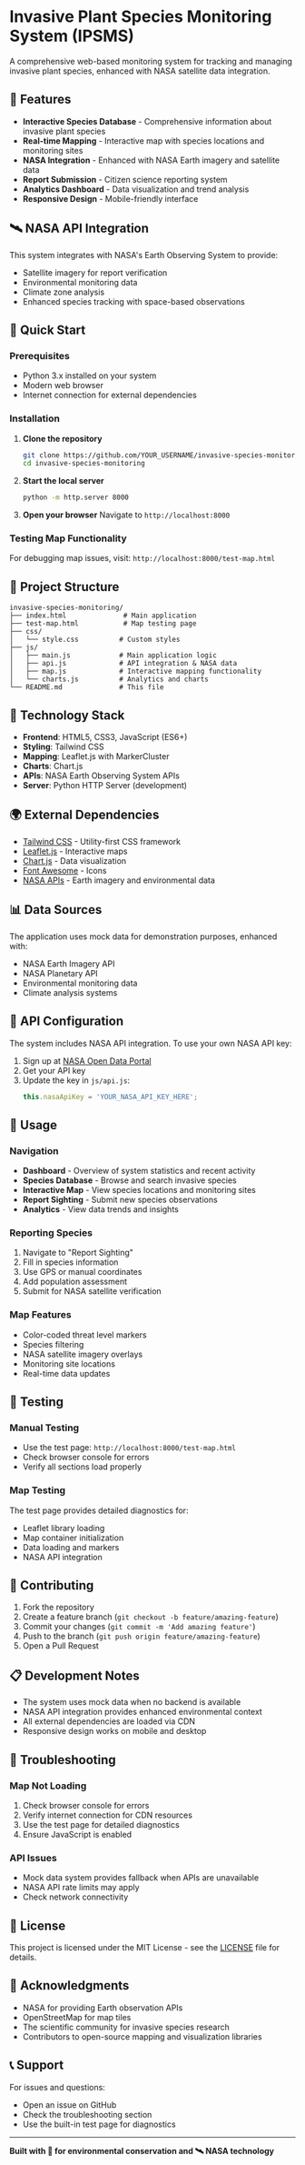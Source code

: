 # Invasive Plant Species Monitoring System (IPSMS)

A comprehensive web-based monitoring system for tracking and managing invasive plant species, enhanced with NASA satellite data integration.

## 🌟 Features

- **Interactive Species Database** - Comprehensive information about invasive plant species
- **Real-time Mapping** - Interactive map with species locations and monitoring sites
- **NASA Integration** - Enhanced with NASA Earth imagery and satellite data
- **Report Submission** - Citizen science reporting system
- **Analytics Dashboard** - Data visualization and trend analysis
- **Responsive Design** - Mobile-friendly interface

## 🛰️ NASA API Integration

This system integrates with NASA's Earth Observing System to provide:
- Satellite imagery for report verification
- Environmental monitoring data
- Climate zone analysis
- Enhanced species tracking with space-based observations

## 🚀 Quick Start

### Prerequisites
- Python 3.x installed on your system
- Modern web browser
- Internet connection for external dependencies

### Installation

1. **Clone the repository**
   ```bash
   git clone https://github.com/YOUR_USERNAME/invasive-species-monitoring.git
   cd invasive-species-monitoring
   ```

2. **Start the local server**
   ```bash
   python -m http.server 8000
   ```

3. **Open your browser**
   Navigate to `http://localhost:8000`

### Testing Map Functionality
For debugging map issues, visit: `http://localhost:8000/test-map.html`

## 📁 Project Structure

```
invasive-species-monitoring/
├── index.html              # Main application
├── test-map.html           # Map testing page
├── css/
│   └── style.css          # Custom styles
├── js/
│   ├── main.js            # Main application logic
│   ├── api.js             # API integration & NASA data
│   ├── map.js             # Interactive mapping functionality
│   └── charts.js          # Analytics and charts
└── README.md              # This file
```

## 🔧 Technology Stack

- **Frontend**: HTML5, CSS3, JavaScript (ES6+)
- **Styling**: Tailwind CSS
- **Mapping**: Leaflet.js with MarkerCluster
- **Charts**: Chart.js
- **APIs**: NASA Earth Observing System APIs
- **Server**: Python HTTP Server (development)

## 🌍 External Dependencies

- [Tailwind CSS](https://tailwindcss.com/) - Utility-first CSS framework
- [Leaflet.js](https://leafletjs.com/) - Interactive maps
- [Chart.js](https://www.chartjs.org/) - Data visualization
- [Font Awesome](https://fontawesome.com/) - Icons
- [NASA APIs](https://api.nasa.gov/) - Earth imagery and environmental data

## 📊 Data Sources

The application uses mock data for demonstration purposes, enhanced with:
- NASA Earth Imagery API
- NASA Planetary API
- Environmental monitoring data
- Climate analysis systems

## 🔑 API Configuration

The system includes NASA API integration. To use your own NASA API key:

1. Sign up at [NASA Open Data Portal](https://api.nasa.gov/)
2. Get your API key
3. Update the key in `js/api.js`:
   ```javascript
   this.nasaApiKey = 'YOUR_NASA_API_KEY_HERE';
   ```

## 🎯 Usage

### Navigation
- **Dashboard** - Overview of system statistics and recent activity
- **Species Database** - Browse and search invasive species
- **Interactive Map** - View species locations and monitoring sites
- **Report Sighting** - Submit new species observations
- **Analytics** - View data trends and insights

### Reporting Species
1. Navigate to "Report Sighting"
2. Fill in species information
3. Use GPS or manual coordinates
4. Add population assessment
5. Submit for NASA satellite verification

### Map Features
- Color-coded threat level markers
- Species filtering
- NASA satellite imagery overlays
- Monitoring site locations
- Real-time data updates

## 🧪 Testing

### Manual Testing
- Use the test page: `http://localhost:8000/test-map.html`
- Check browser console for errors
- Verify all sections load properly

### Map Testing
The test page provides detailed diagnostics for:
- Leaflet library loading
- Map container initialization
- Data loading and markers
- NASA API integration

## 🤝 Contributing

1. Fork the repository
2. Create a feature branch (`git checkout -b feature/amazing-feature`)
3. Commit your changes (`git commit -m 'Add amazing feature'`)
4. Push to the branch (`git push origin feature/amazing-feature`)
5. Open a Pull Request

## 📋 Development Notes

- The system uses mock data when no backend is available
- NASA API integration provides enhanced environmental context
- All external dependencies are loaded via CDN
- Responsive design works on mobile and desktop

## 🐛 Troubleshooting

### Map Not Loading
1. Check browser console for errors
2. Verify internet connection for CDN resources
3. Use the test page for detailed diagnostics
4. Ensure JavaScript is enabled

### API Issues
- Mock data system provides fallback when APIs are unavailable
- NASA API rate limits may apply
- Check network connectivity

## 📄 License

This project is licensed under the MIT License - see the [LICENSE](LICENSE) file for details.

## 🙏 Acknowledgments

- NASA for providing Earth observation APIs
- OpenStreetMap for map tiles
- The scientific community for invasive species research
- Contributors to open-source mapping and visualization libraries

## 📞 Support

For issues and questions:
- Open an issue on GitHub
- Check the troubleshooting section
- Use the built-in test page for diagnostics

---

**Built with 🌱 for environmental conservation and 🛰️ NASA technology**